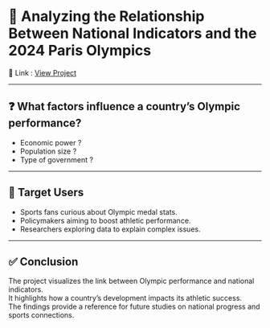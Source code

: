 # 🏅 Analyzing the Relationship Between National Indicators and the 2024 Paris Olympics

🔗 Link : [View Project](https://tsaotung.github.io/ANALYZING-THE-RELATIONSHIP-BETWEEN-NATIONAL-INDICATORS-AND-THE-2024-PARIS-OLYMPICS/final.html)

---

## ❓ What factors influence a country’s Olympic performance?
- Economic power ?  
- Population size ?  
- Type of government ?  

---

## 🎯 Target Users
- Sports fans curious about Olympic medal stats.  
- Policymakers aiming to boost athletic performance.  
- Researchers exploring data to explain complex issues.  

---

## ✅ Conclusion
The project visualizes the link between Olympic performance and national indicators.  
It highlights how a country’s development impacts its athletic success.  
The findings provide a reference for future studies on national progress and sports connections.  
